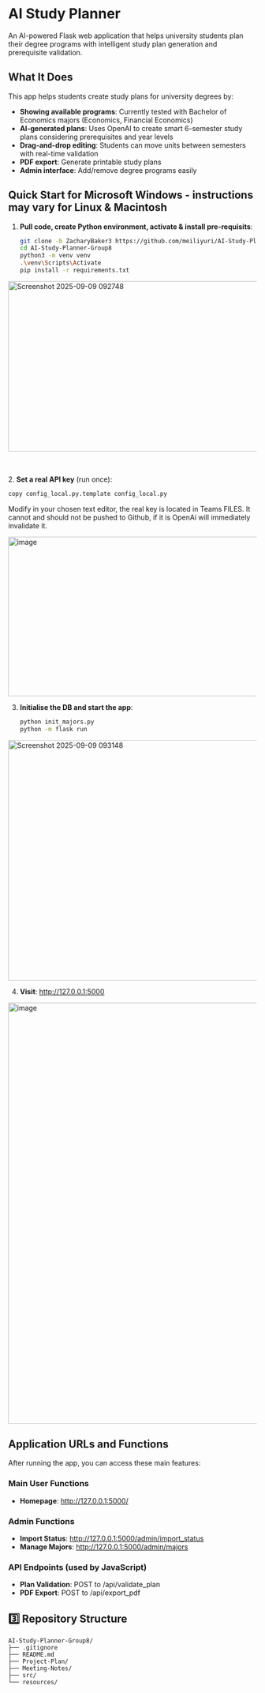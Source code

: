 # AI Study Planner

An AI-powered Flask web application that helps university students plan their degree programs with intelligent study plan generation and prerequisite validation.

## What It Does

This app helps students create study plans for university degrees by:
- **Showing available programs**: Currently tested with Bachelor of Economics majors (Economics, Financial Economics)
- **AI-generated plans**: Uses OpenAI to create smart 6-semester study plans considering prerequisites and year levels
- **Drag-and-drop editing**: Students can move units between semesters with real-time validation
- **PDF export**: Generate printable study plans
- **Admin interface**: Add/remove degree programs easily

## Quick Start for Microsoft Windows - instructions may vary for Linux & Macintosh

1. **Pull code, create Python environment, activate & install pre-requisits**:
   ```bash
   git clone -b ZacharyBaker3 https://github.com/meiliyuri/AI-Study-Planner-Group8.git
   cd AI-Study-Planner-Group8
   python3 -m venv venv
   .\venv\Scripts\Activate
   pip install -r requirements.txt
   ```
<img width="958" height="345" alt="Screenshot 2025-09-09 092748" src="https://github.com/user-attachments/assets/2d088ef3-a965-4c39-b9cc-78fa1f943222" />

<br></br>
2. **Set a real API key** (run once):
   ```bash
   copy config_local.py.template config_local.py
   ```
Modify in your chosen text editor, the real key is located in Teams FILES. It cannot and should not be pushed to Github, if it is OpenAi will immediately invalidate it.

<img width="958" height="323" alt="image" src="https://github.com/user-attachments/assets/16ff76bf-904a-4c2d-8434-68759aa271e8" />

3. **Initialise the DB and start the app**:
   ```bash
   python init_majors.py
   python -m flask run
   ```

<img width="958" height="487" alt="Screenshot 2025-09-09 093148" src="https://github.com/user-attachments/assets/79dee981-7457-46c4-b46d-ca6a77e51295" />


4. **Visit**: http://127.0.0.1:5000

<img width="1047" height="853" alt="image" src="https://github.com/user-attachments/assets/13a142cc-b17e-47f4-9e8b-464f96cb5d2b" />


## Application URLs and Functions

After running the app, you can access these main features:

### Main User Functions
- **Homepage**: http://127.0.0.1:5000/
### Admin Functions
- **Import Status**: http://127.0.0.1:5000/admin/import_status
- **Manage Majors**: http://127.0.0.1:5000/admin/majors
### API Endpoints (used by JavaScript)
- **Plan Validation**: POST to /api/validate_plan
- **PDF Export**: POST to /api/export_pdf

## 3️⃣ Repository Structure
```plaintext
AI-Study-Planner-Group8/
├── .gitignore
├── README.md
├── Project-Plan/
├── Meeting-Notes/
├── src/
└── resources/



